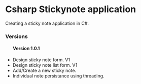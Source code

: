 <h1> Csharp Stickynote application </h1>

<p>Creating a sticky note application in C#. <p/>

<h3> Versions </h3>
<ul>
  <h4> Version 1.0.1 </h4>
  <li>Design sticky note form. V1</li>
  <li>Design sticky note list form. V1</li>
  <li>Add/Create a new sticky note.</li>
  <li>Individual note persistance using threading.</li>
</ul>
